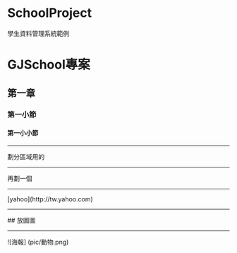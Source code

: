 # SchoolProject
學生資料管理系統範例

# GJSchool專案
## 第一章
### 第一小節
#### 第一小小節

<hr>
  <ul>
  </ul> 
   劃分區域用的<br>
<hr>
   再劃一個<br>


   <hr>
[yahoo](http://tw.yahoo.com)

   <hr>
## 放圖圖
   <hr>
![海報] (pic/動物.png)</a>
<ul type="disk">

